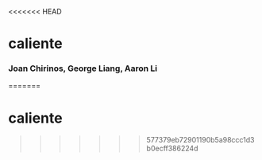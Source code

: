 <<<<<<< HEAD
# caliente

### Joan Chirinos, George Liang, Aaron Li
=======
# caliente
>>>>>>> 577379eb72901190b5a98ccc1d3b0ecff386224d
